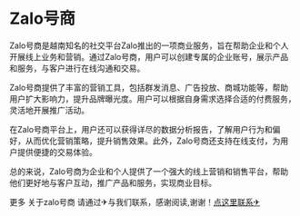 # Zalo号商

Zalo号商是越南知名的社交平台Zalo推出的一项商业服务，旨在帮助企业和个人开展线上业务和营销。通过Zalo号商，用户可以创建专属的企业账号，展示产品和服务，与客户进行在线沟通和交易。

Zalo号商提供了丰富的营销工具，包括群发消息、广告投放、商城功能等，帮助用户扩大影响力，提升品牌曝光度。用户可以根据自身需求选择合适的付费服务，灵活地开展推广活动。

在Zalo号商平台上，用户还可以获得详尽的数据分析报告，了解用户行为和偏好，从而优化营销策略，提升销售效果。此外，Zalo号商还支持在线支付，为用户提供便捷的交易体验。

总的来说，Zalo号商为企业和个人提供了一个强大的线上营销和销售平台，帮助他们更好地与客户互动，推广产品和服务，实现商业目标。

更多 关于zalo号商 请通过✈与我们联系，感谢阅读,谢谢！[点这里联系✈](https://www.k02.cc)